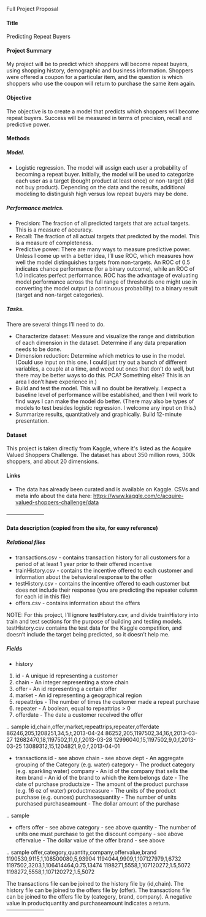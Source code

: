 Full Project Proposal

#### Title
Predicting Repeat Buyers

#### Project Summary
My project will be to predict which shoppers will become repeat buyers, using shopping history, demographic and business information.  Shoppers were offered a coupon for a particular item, and the question is which shoppers who use the coupon will return to purchase the same item again.

#### Objective
The objective is to create a model that predicts which shoppers will become repeat buyers.  Success will be measured in terms of precision, recall and predictive power. 

#### Methods
##### Model.
* Logistic regression.  The model will assign each user a probability of becoming a repeat buyer.  Initially, the model will be used to categorize each user as a target (bought product at least once) or non-target (did not buy product).  Depending on the data and the results, additional modeling to distinguish high versus low repeat buyers may be done. 

##### Performance metrics.
* Precision:  The fraction of all predicted targets that are actual targets.  This is a measure of accuracy.
* Recall:  The fraction of all actual targets that predicted by the model.  This is a measure of completeness.
* Predictive power:  There are many ways to measure predictive power.  Unless I come up with a better idea, I’ll use ROC, which measures how well the model distinguishes targets from non-targets.  An ROC of 0.5 indicates chance performance (for a binary outcome), while an ROC of 1.0 indicates perfect performance.  ROC has the advantage of evaluating model performance across the full range of thresholds one might use in converting the model output (a continuous probability) to a binary result (target and non-target categories).

##### Tasks.
There are several things I’ll need to do.
* Characterize dataset:  Measure and visualize the range and distribution of each dimension in the dataset.  Determine if any data preparation needs to be done.
* Dimension reduction:  Determine which metrics to use in the model.  (Could use input on this one.  I could just try out a bunch of different variables, a couple at a time, and weed out ones that don’t do well, but there may be better ways to do this.  PCA?  Something else?  This is an area I don’t have experience in.)
* Build and test the model.  This will no doubt be iteratively.  I expect a baseline level of performance will be established, and then I will work to find ways I can make the model do better.  (There may also be types of models to test besides logistic regression.  I welcome any input on this.)
* Summarize results, quantitatively and graphically.  Build 12-minute presentation.

#### Dataset
This project is taken directly from Kaggle, where it's listed as the Acquire Valued Shoppers Challenge. The dataset has about 350 million rows, 300k shoppers, and about 20 dimensions. 

#### Links
* The data has already been curated and is available on Kaggle.  CSVs and meta info about the data here:  https://www.kaggle.com/c/acquire-valued-shoppers-challenge/data

———————
#### Data description (copied from the site, for easy reference)

##### Relational files
* transactions.csv - contains transaction history for all customers for a period of at least 1 year prior to their offered incentive
* trainHistory.csv - contains the incentive offered to each customer and information about the behavioral response to the offer
* testHistory.csv - contains the incentive offered to each customer but does not include their response (you are predicting the repeater column for each id in this file)
* offers.csv - contains information about the offers

NOTE:  For this project, I’ll ignore testHistory.csv, and divide trainHistory into train and test sections for the purpose of building and testing models.  testHistory.csv contains the test data for the Kaggle competition, and doesn’t include the target being predicted, so it doesn’t help me.

##### Fields
* history
1. id - A unique id representing a customer
2. chain - An integer representing a store chain
3. offer - An id representing a certain offer
4. market - An id representing a geographical region
5. repeattrips - The number of times the customer made a repeat purchase
6. repeater - A boolean, equal to repeattrips > 0
7. offerdate - The date a customer received the offer

.. sample
id,chain,offer,market,repeattrips,repeater,offerdate
86246,205,1208251,34,5,t,2013-04-24
86252,205,1197502,34,16,t,2013-03-27
12682470,18,1197502,11,0,f,2013-03-28
12996040,15,1197502,9,0,f,2013-03-25
13089312,15,1204821,9,0,f,2013-04-01

* transactions
id - see above
chain - see above
dept - An aggregate grouping of the Category (e.g. water)
category - The product category (e.g. sparkling water)
company - An id of the company that sells the item
brand - An id of the brand to which the item belongs
date - The date of purchase
productsize - The amount of the product purchase (e.g. 16 oz of water)
productmeasure - The units of the product purchase (e.g. ounces)
purchasequantity - The number of units purchased
purchaseamount - The dollar amount of the purchase

.. sample
<pending>

* offers
offer - see above
category - see above
quantity - The number of units one must purchase to get the discount
company - see above
offervalue - The dollar value of the offer
brand - see above

.. sample
offer,category,quantity,company,offervalue,brand
1190530,9115,1,108500080,5,93904
1194044,9909,1,107127979,1,6732
1197502,3203,1,106414464,0.75,13474
1198271,5558,1,107120272,1.5,5072
1198272,5558,1,107120272,1.5,5072

The transactions file can be joined to the history file by (id,chain). The history file can be joined to the offers file by (offer). The transactions file can be joined to the offers file by (category, brand, company). A negative value in productquantity and purchaseamount indicates a return.
———————

